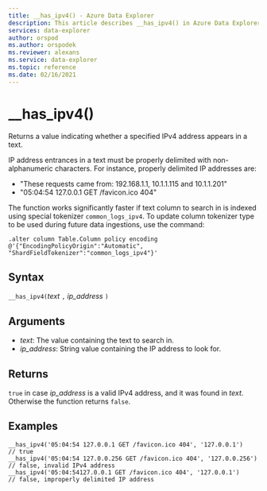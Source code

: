 ```yaml
---
title: __has_ipv4() - Azure Data Explorer
description: This article describes __has_ipv4() in Azure Data Explorer.
services: data-explorer
author: orspod
ms.author: orspodek
ms.reviewer: alexans
ms.service: data-explorer
ms.topic: reference
ms.date: 02/16/2021
---
```

# __has_ipv4()

Returns a value indicating whether a specified IPv4 address appears in a text.

IP address entrances in a text must be properly delimited with non-alphanumeric characters. For instance, properly delimited IP addresses are:

 * "These requests came from: 192.168.1.1, 10.1.1.115 and 10.1.1.201"
 * "05:04:54 127.0.0.1 GET /favicon.ico 404"

The function works significantly faster if text column to search in is indexed using special tokenizer `common_logs_ipv4`. To update column tokenizer type to be used during future data ingestions, use the command:

```kusto
.alter column Table.Column policy encoding @'{"EncodingPolicyOrigin":"Automatic", "ShardFieldTokenizer":"common_logs_ipv4"}'
```

## Syntax

`__has_ipv4(`*text* `,` *ip_address* `)`

## Arguments

* *text*: The value containing the text to search in.
* *ip_address*: String value containing the IP address to look for.

## Returns

`true` in case *ip_address* is a valid IPv4 address, and it was found in *text*. Otherwise the function returns `false`.

## Examples

```kusto
__has_ipv4('05:04:54 127.0.0.1 GET /favicon.ico 404', '127.0.0.1')          // true
__has_ipv4('05:04:54 127.0.0.256 GET /favicon.ico 404', '127.0.0.256')      // false, invalid IPv4 address
__has_ipv4('05:04:54127.0.0.1 GET /favicon.ico 404', '127.0.0.1')           // false, improperly delimited IP address
```
